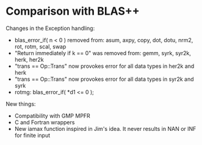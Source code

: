 # Comparison with BLAS++

Changes in the Exception handling:
- blas_error_if( n < 0 ) removed from:
asum, axpy, copy, dot, dotu, nrm2, rot, rotm, scal, swap
- "Return immediately if k == 0" was removed from:
gemm, syrk, syr2k, herk, her2k
- "trans == Op::Trans" now provokes error for all data types in her2k and herk
- "trans == Op::Trans" now provokes error for all data types in syr2k and syrk
- rotmg: blas_error_if( *d1 <= 0 );

New things:
- Compatibility with GMP MPFR
- C and Fortran wrappers
- New iamax function inspired in Jim's idea. It never results in NAN or INF for finite input
